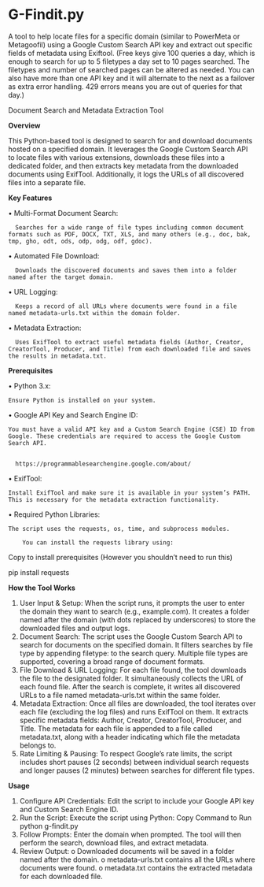 # G-Findit.py
A tool to help locate files for a specific domain (similar to PowerMeta or Metagoofil) using a Google Custom Search API key and extract out specific fields of metadata using Exiftool. (Free keys give 100 queries a day, which is enough to search for up to 5 filetypes a day set to 10 pages searched. The filetypes and number of searched pages can be altered as needed. You can also have more than one API key and it will alternate to the next as a failover as extra error handling. 429 errors means you are out of queries for that day.)


Document Search and Metadata Extraction Tool

**Overview**

This Python-based tool is designed to search for and download documents hosted on a specified domain. It leverages the Google Custom Search API to locate files with various extensions, downloads these files into a dedicated folder, and then extracts key metadata from the downloaded documents using ExifTool. Additionally, it logs the URLs of all discovered files into a separate file.

**Key Features**


  •	Multi-Format Document Search:
  
      Searches for a wide range of file types including common document formats such as PDF, DOCX, TXT, XLS, and many others (e.g., doc, bak, tmp, gho, odt, ods, odp, odg, odf, gdoc).
      
  •	Automated File Download:
  
      Downloads the discovered documents and saves them into a folder named after the target domain.
      
  •	URL Logging:
  
      Keeps a record of all URLs where documents were found in a file named metadata-urls.txt within the domain folder.
      
  •	Metadata Extraction:
  
      Uses ExifTool to extract useful metadata fields (Author, Creator, CreatorTool, Producer, and Title) from each downloaded file and saves the results in metadata.txt.


**Prerequisites**


  •	Python 3.x:
  
    Ensure Python is installed on your system.
    
  •	Google API Key and Search Engine ID:
  
    You must have a valid API key and a Custom Search Engine (CSE) ID from Google. These credentials are required to access the Google Custom Search API.

    
      https://programmablesearchengine.google.com/about/ 
      
  •	ExifTool:
  
    Install ExifTool and make sure it is available in your system’s PATH. This is necessary for the metadata extraction functionality.
    
  •	Required Python Libraries:
  
    The script uses the requests, os, time, and subprocess modules.
    
      	You can install the requests library using:

      
Copy to install prerequisites (However you shouldn’t need to run this)


pip install requests

**How the Tool Works**
  1.	User Input & Setup:
  	  When the script runs, it prompts the user to enter the domain they want to search (e.g., example.com).
      It creates a folder named after the domain (with dots replaced by underscores) to store the downloaded files and output logs.
  3.	Document Search:
      The script uses the Google Custom Search API to search for documents on the specified domain.
      It filters searches by file type by appending filetype:<extension> to the search query.
      Multiple file types are supported, covering a broad range of document formats.
  4.	File Download & URL Logging:
     	For each file found, the tool downloads the file to the designated folder.
     	It simultaneously collects the URL of each found file.
     	After the search is complete, it writes all discovered URLs to a file named metadata-urls.txt within the same folder.
  5.	Metadata Extraction:
     	Once all files are downloaded, the tool iterates over each file (excluding the log files) and runs ExifTool on them.
     	It extracts specific metadata fields: Author, Creator, CreatorTool, Producer, and Title.
     	The metadata for each file is appended to a file called metadata.txt, along with a header indicating which file the metadata belongs to.
  6.	Rate Limiting & Pausing:
     	To respect Google’s rate limits, the script includes short pauses (2 seconds) between individual search requests and longer pauses (2 minutes) between searches for different file types.

**Usage**
  1.	Configure API Credentials:
    Edit the script to include your Google API key and Custom Search Engine ID.
  2.	Run the Script:
    Execute the script using Python:
  Copy Command to Run
    python g-findit.py
  3.	Follow Prompts:
    Enter the domain when prompted. The tool will then perform the search, download files, and extract metadata.
  4.	Review Output:
    o	Downloaded documents will be saved in a folder named after the domain.
    o	metadata-urls.txt contains all the URLs where documents were found.
    o	metadata.txt contains the extracted metadata for each downloaded file.

